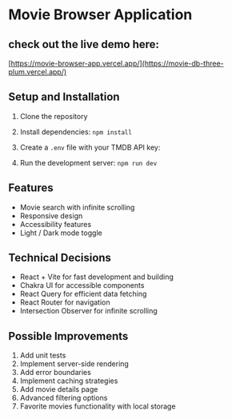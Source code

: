 # Movie Browser Application

## check out the live demo here:

[https://movie-browser-app.vercel.app/](https://movie-db-three-plum.vercel.app/)

## Setup and Installation

1. Clone the repository
2. Install dependencies: `npm install`
3. Create a `.env` file with your TMDB API key:

4. Run the development server: `npm run dev`

## Features

- Movie search with infinite scrolling
- Responsive design
- Accessibility features
- Light / Dark mode toggle

## Technical Decisions

- React + Vite for fast development and building
- Chakra UI for accessible components
- React Query for efficient data fetching
- React Router for navigation
- Intersection Observer for infinite scrolling

## Possible Improvements

1. Add unit tests
2. Implement server-side rendering
3. Add error boundaries
4. Implement caching strategies
5. Add movie details page
6. Advanced filtering options
7. Favorite movies functionality with local storage
